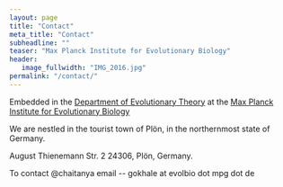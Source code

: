 ```yaml
---
layout: page
title: "Contact"
meta_title: "Contact"
subheadline: ""
teaser: "Max Planck Institute for Evolutionary Biology"
header:
   image_fullwidth: "IMG_2016.jpg"
permalink: "/contact/"
---
```

Embedded in the [Department of Evolutionary Theory](http://www.evolbio.mpg.de/16397/group_evolutionarytheory) at the [Max Planck Institute for Evolutionary Biology](http://www.evolbio.mpg.de/2169/en)  

We are nestled in the tourist town of Plön, in the northernmost state of Germany.  

August Thienemann Str. 2 24306, Plön, Germany.  

To contact @chaitanya email --  gokhale at evolbio dot mpg dot de
